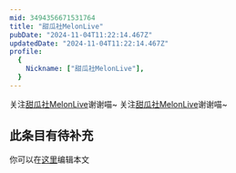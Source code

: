 ```yaml
---
mid: 3494356671531764
title: "甜瓜社MelonLive"
pubDate: "2024-11-04T11:22:14.467Z"
updatedDate: "2024-11-04T11:22:14.467Z"
profile:
  {
    Nickname: ["甜瓜社MelonLive"],
  }
---
```


关注[甜瓜社MelonLive](https://space.bilibili.com/3494356671531764)谢谢喵~ 关注[甜瓜社MelonLive](https://space.bilibili.com/3494356671531764)谢谢喵~

## 此条目有待补充
你可以在[这里](https://github.com/Yuhanawa/VTuber.ICU/edit/master/src/content/v/甜瓜社MelonLive/index.md)编辑本文
